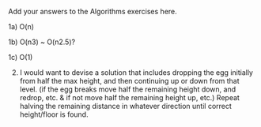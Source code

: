 Add your answers to the Algorithms exercises here.

1a) O(n)

1b) O(n3) ~ O(n2.5)?

1c) O(1)

2) I would want to devise a solution that includes dropping the egg initially from half the max height, and then continuing up or down from that level. (if the egg breaks move half the remaining height down, and redrop, etc. & if not move half the remaining height up, etc.) Repeat halving the remaining distance in whatever direction until correct height/floor is found.